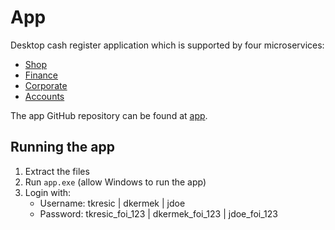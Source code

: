 # App

Desktop cash register application which is supported by four microservices:

- [Shop](https://github.com/tkresic/shop)
- [Finance](https://github.com/tkresic/finance)
- [Corporate](https://github.com/tkresic/corporate)
- [Accounts](https://github.com/tkresic/accounts)

The app GitHub repository can be found at [app](https://github.com/tkresic/app).

## Running the app

1. Extract the files
2. Run `app.exe` (allow Windows to run the app)
3. Login with:
   - Username: tkresic | dkermek | jdoe
   - Password: tkresic_foi_123 | dkermek_foi_123 | jdoe_foi_123
